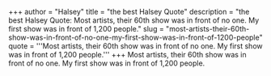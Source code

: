 +++
author = "Halsey"
title = "the best Halsey Quote"
description = "the best Halsey Quote: Most artists, their 60th show was in front of no one. My first show was in front of 1,200 people."
slug = "most-artists-their-60th-show-was-in-front-of-no-one-my-first-show-was-in-front-of-1200-people"
quote = '''Most artists, their 60th show was in front of no one. My first show was in front of 1,200 people.'''
+++
Most artists, their 60th show was in front of no one. My first show was in front of 1,200 people.
